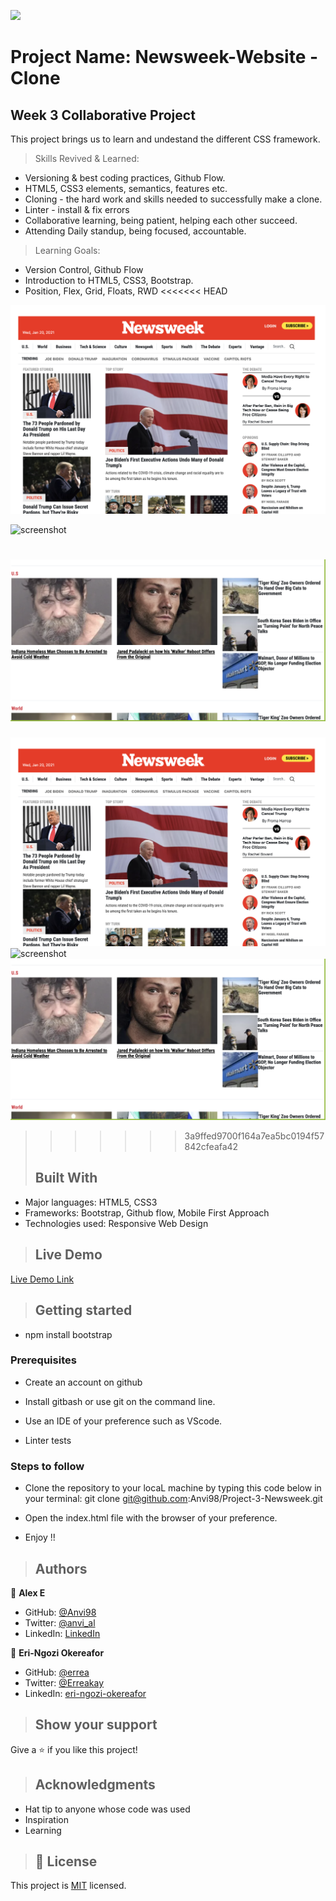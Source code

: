 ![](https://img.shields.io/badge/Microverse-blueviolet)

# Project Name: Newsweek-Website - Clone

## Week 3 Collaborative Project

This project brings us to learn and undestand the different CSS framework.

>Skills Revived & Learned:

- Versioning & best coding practices, Github Flow.
- HTML5, CSS3 elements, semantics, features etc.
- Cloning - the hard work and skills needed to successfully make a clone.
- Linter - install & fix errors
- Collaborative learning, being patient, helping each other succeed.
- Attending Daily standup, being focused, accountable.

> Learning Goals:

- Version Control, Github Flow
- Introduction to HTML5, CSS3, Bootstrap.
- Position, Flex, Grid, Floats, RWD
<<<<<<< HEAD

![screenshot](img/screenshot_m3_1.png)

![screenshot](img/screenshot_m3_2.png)

![screenshot](img/screenshot_m3_3.png)
=======
  
![screenshot](img/screenshot_m3_1.png)
![screenshot](img/screenshot_m3_2.png)
![screenshot](img/screenshot_m3_3.png)

>>>>>>> 3a9ffed9700f164a7ea5bc0194f57842cfeafa42
>## Built With

- Major languages: HTML5, CSS3
- Frameworks: Bootstrap, Github flow, Mobile First Approach
- Technologies used: Responsive Web Design

>## Live Demo

[Live Demo Link](https://anvi98.github.io/Project-3-Newsweek/)

>## Getting started

- npm install bootstrap

### Prerequisites

- Create an account on github

- Install gitbash or use git on the command line.

- Use an IDE of your preference such as VScode.
  
- Linter tests

### Steps to follow

- Clone the repository to your locaL machine by typing this code below in your terminal:
  git clone git@github.com:Anvi98/Project-3-Newsweek.git

- Open the index.html file with the browser of your preference.
- Enjoy !!
  
>## Authors

 👤 **Alex E**
- GitHub: [@Anvi98](https://github.com/Anvi98)
- Twitter: [@anvi_al](https://twitter.com/anvi_al)
- LinkedIn: [LinkedIn](https://www.linkedin.com/in/anvi-alex-eponon/)

 👤 **Eri-Ngozi Okereafor**
- GitHub: [@errea](https://github.com/errea)
- Twitter: [@Erreakay](https://twitter.com/Erreakay)
- LinkedIn: [eri-ngozi-okereafor](https://www.linkedin.com/in/eri-ngozi-okereafor/)

>## Show your support

  Give a ⭐️ if you like this project!

>## Acknowledgments

- Hat tip to anyone whose code was used
- Inspiration
- Learning

>## 📝 License

This project is [MIT](./LICENSE) licensed.
